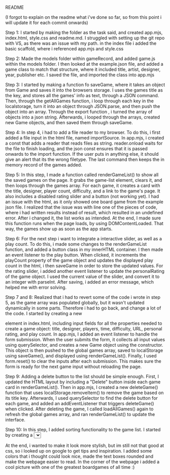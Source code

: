 README

(I forgot to explain on the readme what i've done so far, so from this point i will update it for each commit onwards)

Step 1:
I started by making the folder as the task said, and created app.mjs, index.html, style.css and readme.md. I struggled with setting up the git repo with VS, as there was an issue with my path. in the index file i added the basic scaffold, where i referenced app.mjs and style.css

Step 2:
Made the models folder within gameRecord, and added game.js within the models folder. I then looked at the example.json file, and added a game class to match that structure, where it included title, artist, designer, year, publisher etc. I saved the file, and imported the class into app.mjs

Step 3:
I started by making a function fo saveGame, where it takes an object from Game and saves it into the browsers storage. I uses the games title as the key, and stores all the games' info as text, through a JSON command. Then, through the getAllGames function, i loop through each key in the localstorage, turn it into an object through JSON.parse, and then push the object into an array. Through the export function , i turned the array of objects into a json string. Afterwards, i looped through the arrays, created new Game objects, and then saved them through saveGame.

Step 4:
In step 4, i had to add a file reader to my browser. To do this, i first added a file input in the html file, named importSource. In app.mjs, i created a const that adds a reader that reads files as string. reader.onload waits for the file to finish loading, and the json const ensures that it is passed onwards to the import function. If the user puts in anything else, it should give an alert that its the wrong filetype. The last command then keeps the in memory record of the games added.

Step 5:
In this step, I made a function called renderGameList() to show all the saved games on the page. It grabs the game-list element, clears it, and then loops through the games array. For each game, it creates a card with the title, designer, player count, difficulty, and a link to the game's page. It also includes a disabled rating slider and a button (not working yet). I had an issue with the html, as it only showed one board game from the example json file. I realized that the issue was with line one of the pieces of code, where i had written results instead of result, which resulted in an undefined error. After i changed it, the list works as intended.
At the end, I made sure this function runs when the page loads, by using DOMContentLoaded. That way, the games show up as soon as the app starts.

Step 6:
For the next step i want to integrate a interactive slider, as well as a play count. To do this, i made some changes to the renderGameList function, and added a button class in my innerHTML container. I then made an event listener to the play button. When clicked, it increments the playCount property of  the game object and updates the displayed play count in the html, i then saveGame in order to store the updated values. For the rating slider, i added another event listener to update the personalRating of the game object. I used the current value of the slider, and convert it to an integer with parseInt. After saving, i added an error message, which helped me with error solving.

Step 7 and 8:
Realized that i had to revert some of the code i wrote in step 5, as the game array was populated globally, but it wasn't updated dynamically in some parts. Therefore i had to go back, and change a lot of the code. I started by creating a new <form> element in index.html, including input fields for all the properties needed to create a game object: title, designer, players, time, difficulty, URL, personal rating, and play count. In app.mjs, I added an event listener to handle the form submission. When the user submits the form, it collects all input values using querySelector, and creates a new Game object using the constructor. This object is then pushed to the global games array, saved to localStorage using saveGame(), and displayed using renderGameList(). Finally, I used form.reset() to clear the inputs after each submission. This makes sure the form is ready for the next game input without reloading the page. 

Step 9:
Adding a delete button to the list should be simple enough. First, I updated the HTML layout by including a "Delete" button inside each game card in renderGameList(). Then in app.mjs, I created a new deleteGame() function that uses localStorage.removeItem() to remove the game based on its title key. Afterwards, I used querySelector to find the delete button for each game, and added an addEventListener that triggers deleteGame() when clicked. After deleting the game, I called loadAllGames() again to refresh the global games array, and ran renderGameList() to update the interface.

Step 10:
In this step, I added sorting functionality to the game list. I started by creating a <select> dropdown in index.html below the game list title, as i thought it made most sense to put it there, with all the required sort options like player count, personal rating, difficulty, and play count. In app.mjs, i added a line of code beneath let games = []; to keep track of the current sorting option selected by the user. It's set to default, which means that no sorting is applied when the page loads initially. Inside the renderGameList function, i used a switch statement to copy the games array based on the selected value. Meaning, if the user picks players, it should sort the number of players in ascending order. Difficulty is sorted alphabetically, and ratings and play counts are put as descending order.
I also added an event listener to the dropdown so that when the user changes the sort option, currentSort is updated and renderGameList() is re-run to display the newly sorted list.

At the end, i wanted to make it look more stylish, but im still not that good at css, so i looked up on google to get tips and inspiration. I added some colors that i thought could look nice, made the text boxes rounded and make the webpage easier to read. In the corner of the webpage i added a cool picture with one of the greatest boardgames of all time :)